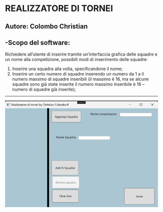# REALIZZATORE DI TORNEI

## Autore: Colombo Christian

-Scopo del software:
---
Richiedere all’utente di inserire tramite un’interfaccia grafica delle squadre e un nome alla competizione, possibili modi di inserimento delle squadre:
1)	Inserire una squadra alla volta, specificandone il nome;
2)	Inserire un certo numero di squadre inserendo un numero da 1 a il numero massimo di squadre inseribili (il massimo è 16, ma se alcune squadre sono già state inserite il numero massimo inseribile è 16 – numero di squadre già inserite);
---

![Schermata principale](images/schermata_principale_SW.png "Schermata principale")
